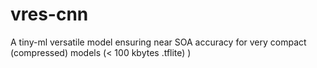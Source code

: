 # vres-cnn
A tiny-ml versatile model ensuring near SOA accuracy for very compact (compressed) models (&lt; 100 kbytes .tflite) ) 
